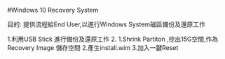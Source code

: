 #Windows 10 Recovery System

目的: 提供流程給End User,以進行Windows System磁區備份及還原工作

1.利用USB Stick 進行備份及還原工作
2.
1.Shrink Partiton ,挖出15G空間,作為Recovery Image 儲存空間
2.產生install.wim
3.加入一鍵Reset




